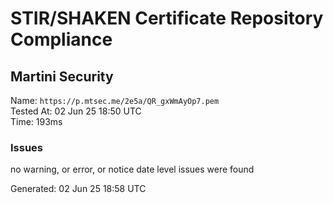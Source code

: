 # STIR/SHAKEN Certificate Repository Compliance

## Martini Security

Name: `https://p.mtsec.me/2e5a/QR_gxWmAyOp7.pem`\
Tested At: 02 Jun 25 18:50 UTC\
Time: 193ms

### Issues

no warning, or error, or notice date level issues were found

Generated: 02 Jun 25 18:58 UTC